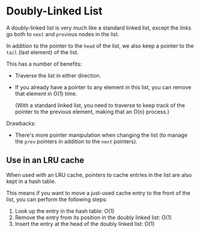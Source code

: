 # Doubly-Linked List

A doubly-linked list is very much like a standard linked list, except the links
go both to `next` and `prev`ious nodes in the list.

In addition to the pointer to the `head` of the list, we also keep a pointer to
the `tail` (last element) of the list.

This has a number of benefits:

* Traverse the list in either direction.

* If you already have a pointer to any element in this list, you can remove that
  element in O(1) time.
  
  (With a standard linked list, you need to traverse to keep track of the
  pointer to the previous element, making that an O(n) process.)

Drawbacks:

* There's more pointer manipulation when changing the list (to manage the `prev`
  pointers in addition to the `next` pointers).

## Use in an LRU cache

When used with an LRU cache, pointers to cache entries in the list are also kept
in a hash table.

This means if you want to move a just-used cache entry to the front of the list,
you can perform the following steps:

1. Look up the entry in the hash table: O(1)
2. Remove the entry from its position in the doubly linked list: O(1)
3. Insert the entry at the head of the doubly linked list: O(1)
